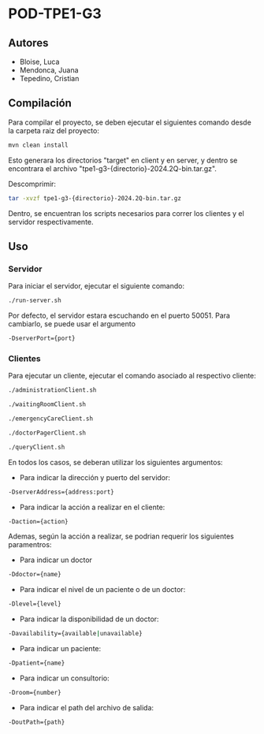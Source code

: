 # POD-TPE1-G3

## Autores

- Bloise, Luca
- Mendonca, Juana
- Tepedino, Cristian

## Compilación

Para compilar el proyecto, se deben ejecutar el siguientes comando desde la carpeta raiz del proyecto:

```bash
mvn clean install
```

Esto generara los directorios "target" en client y en server, y dentro se encontrara el archivo "tpe1-g3-{directorio}-2024.2Q-bin.tar.gz". 

Descomprimir:

```bash
tar -xvzf tpe1-g3-{directorio}-2024.2Q-bin.tar.gz  
```

Dentro, se encuentran los scripts necesarios para correr los clientes y el servidor respectivamente.

## Uso

### Servidor

Para iniciar el servidor, ejecutar el siguiente comando:

```bash
./run-server.sh
```

Por defecto, el servidor estara escuchando en el puerto 50051. Para cambiarlo, se puede usar el argumento

```bash
-DserverPort={port}
```

### Clientes

Para ejecutar un cliente, ejecutar el comando asociado al respectivo cliente:

```bash
./administrationClient.sh
```

```bash
./waitingRoomClient.sh
```

```bash
./emergencyCareClient.sh
```

```bash
./doctorPagerClient.sh
```

```bash
./queryClient.sh
```

En todos los casos, se deberan utilizar los siguientes argumentos:

- Para indicar la dirección y puerto del servidor:
```bash
-DserverAddress={address:port}
```
- Para indicar la acción a realizar en el cliente: 
```bash
-Daction={action}
```

Ademas, según la acción a realizar, se podrian requerir los siguientes paramentros:

- Para indicar un doctor
```bash
-Ddoctor={name}
```

- Para indicar el nivel de un paciente o de un doctor:
```bash
-Dlevel={level}
```

- Para indicar la disponibilidad de un doctor: 
```bash
-Davailability={available|unavailable}
```

- Para indicar un paciente:
```bash
-Dpatient={name}
```

- Para indicar un consultorio:
```bash
-Droom={number}
```

- Para indicar el path del archivo de salida:
```bash
-DoutPath={path}
```
